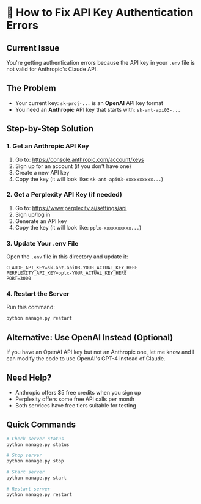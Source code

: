 # 🔑 How to Fix API Key Authentication Errors

## Current Issue
You're getting authentication errors because the API key in your `.env` file is not valid for Anthropic's Claude API.

## The Problem
- Your current key: `sk-proj-...` is an **OpenAI** API key format
- You need an **Anthropic** API key that starts with: `sk-ant-api03-...`

## Step-by-Step Solution

### 1. Get an Anthropic API Key
1. Go to: https://console.anthropic.com/account/keys
2. Sign up for an account (if you don't have one)
3. Create a new API key
4. Copy the key (it will look like: `sk-ant-api03-xxxxxxxxxx...`)

### 2. Get a Perplexity API Key (if needed)
1. Go to: https://www.perplexity.ai/settings/api
2. Sign up/log in
3. Generate an API key
4. Copy the key (it will look like: `pplx-xxxxxxxxxx...`)

### 3. Update Your .env File
Open the `.env` file in this directory and update it:

```env
CLAUDE_API_KEY=sk-ant-api03-YOUR_ACTUAL_KEY_HERE
PERPLEXITY_API_KEY=pplx-YOUR_ACTUAL_KEY_HERE
PORT=3000
```

### 4. Restart the Server
Run this command:
```bash
python manage.py restart
```

## Alternative: Use OpenAI Instead (Optional)
If you have an OpenAI API key but not an Anthropic one, let me know and I can modify the code to use OpenAI's GPT-4 instead of Claude.

## Need Help?
- Anthropic offers $5 free credits when you sign up
- Perplexity offers some free API calls per month
- Both services have free tiers suitable for testing

## Quick Commands
```bash
# Check server status
python manage.py status

# Stop server
python manage.py stop

# Start server
python manage.py start

# Restart server
python manage.py restart
```




